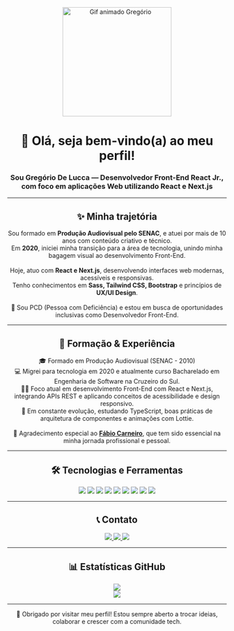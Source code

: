 <div align="center">
  <img 
    src="="https://camo.githubusercontent.com/2366b34bb903c09617990fb5fff4622f3e941349e846ddb7e73df872a9d21233/68747470733a2f2f63646e2e6472696262626c652e636f6d2f75736572732f3733303730332f73637265656e73686f74732f363538313234332f6176656e746f2e676966" 
    alt="Gif animado Gregório" 
    width="250" 
  />

  <h1>👋 Olá, seja bem-vindo(a) ao meu perfil!</h1>
  <h3>Sou Gregório De Lucca — Desenvolvedor Front-End React Jr., com foco em aplicações Web utilizando React e Next.js</h3>
</div>

---

<div align="center">
  <h2>✨ Minha trajetória</h2>
  <p>
    Sou formado em <strong>Produção Audiovisual pelo SENAC</strong>, e atuei por mais de 10 anos com conteúdo criativo e técnico.<br/>
    Em <strong>2020</strong>, iniciei minha transição para a área de tecnologia, unindo minha bagagem visual ao desenvolvimento Front-End.<br/><br/>
    Hoje, atuo com <strong>React e Next.js</strong>, desenvolvendo interfaces web modernas, acessíveis e responsivas.<br/>
    Tenho conhecimentos em <strong>Sass, Tailwind CSS, Bootstrap</strong> e princípios de <strong>UX/UI Design</strong>.<br/><br/>
    🌟 Sou PCD (Pessoa com Deficiência) e estou em busca de oportunidades inclusivas como Desenvolvedor Front-End.
  </p>
</div>

---

<div align="center">
  <h2>📘 Formação & Experiência</h2>
  <p>
    🎓 Formado em Produção Audiovisual (SENAC - 2010)<br/>
    💻 Migrei para tecnologia em 2020 e atualmente curso Bacharelado em Engenharia de Software na Cruzeiro do Sul.<br/>
    👨‍💻 Foco atual em desenvolvimento Front-End com React e Next.js, integrando APIs REST e aplicando conceitos de acessibilidade e design responsivo.<br/>
    🌱 Em constante evolução, estudando TypeScript, boas práticas de arquitetura de componentes e animações com Lottie.<br/><br/>
    🙏 Agradecimento especial ao <strong><a href="https://github.com/fabioaacarneiro">Fábio Carneiro</a></strong>, que tem sido essencial na minha jornada profissional e pessoal.
  </p>
</div>

---

<div align="center">
  <h2>🛠️ Tecnologias e Ferramentas</h2>
  <p>
    <img src="https://img.shields.io/badge/JavaScript-F7DF1E?style=for-the-badge&logo=javascript&logoColor=black"/>
    <img src="https://img.shields.io/badge/TypeScript-3178C6?style=for-the-badge&logo=typescript&logoColor=white"/>
    <img src="https://img.shields.io/badge/React-20232A?style=for-the-badge&logo=react&logoColor=61DAFB"/>
    <img src="https://img.shields.io/badge/Next.js-000000?style=for-the-badge&logo=next.js&logoColor=white"/>
    <img src="https://img.shields.io/badge/Sass-CC6699?style=for-the-badge&logo=sass&logoColor=white"/>
    <img src="https://img.shields.io/badge/Tailwind_CSS-38B2AC?style=for-the-badge&logo=tailwind-css&logoColor=white"/>
    <img src="https://img.shields.io/badge/Bootstrap-563D7C?style=for-the-badge&logo=bootstrap&logoColor=white"/>
    <img src="https://img.shields.io/badge/Figma-F24E1E?style=for-the-badge&logo=figma&logoColor=white"/>
    <img src="https://img.shields.io/badge/Git-F05032?style=for-the-badge&logo=git&logoColor=white"/>
  </p>
</div>

---

<div align="center">
  <h2>📞 Contato</h2>
  <p>
    <a href="mailto:gregoriodelucca@gmail.com">
      <img src="https://img.shields.io/badge/Gmail-EA4335?style=for-the-badge&logo=gmail&logoColor=white" />
    </a>
    <a href="https://www.linkedin.com/in/gregoriodelucca">
      <img src="https://img.shields.io/badge/LinkedIn-0077B5?style=for-the-badge&logo=linkedin&logoColor=white" />
    </a>
    <a href="https://wa.me/5511971108462">
      <img src="https://img.shields.io/badge/WhatsApp-25D366?style=for-the-badge&logo=whatsapp&logoColor=white" />
    </a>
  </p>
</div>

---

<div align="center">
  <h2>📊 Estatísticas GitHub</h2>
  <p>
    <img src="https://github-readme-stats.vercel.app/api?username=gregoriodelucca&show_icons=true&theme=radical" /><br />
    <img src="https://github-readme-stats.vercel.app/api/top-langs/?username=gregoriodelucca&layout=compact&theme=radical" />
  </p>
</div>

---

<div align="center">
  🚀 Obrigado por visitar meu perfil! Estou sempre aberto a trocar ideias, colaborar e crescer com a comunidade tech.
</div>



